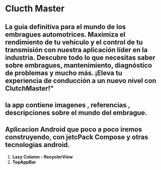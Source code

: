 # Clucth Master 
## La guía definitiva para el mundo de los embragues automotrices. Maximiza el rendimiento de tu vehículo y el control de tu transmisión con nuestra aplicación líder en la industria. Descubre todo lo que necesitas saber sobre embragues, mantenimiento, diagnóstico de problemas y mucho más. ¡Eleva tu experiencia de conducción a un nuevo nivel con ClutchMaster!"

## la app contiene imagenes , referencias , descripciones  sobre el mundo del embrague.
## Aplicacion Android que poco a poco iremos construyendo, con jetcPack Compose y otras tecnologias android.

1. **Lazy Column - RecyclerView**
1. **TopAppBar**

